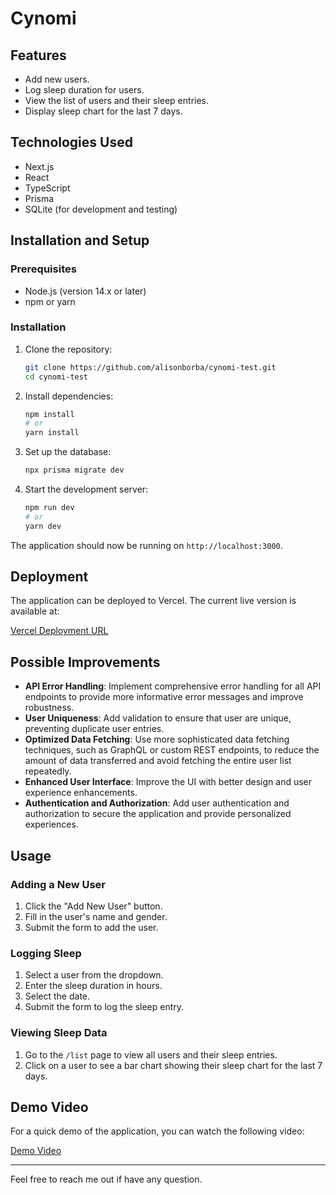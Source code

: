 # Cynomi

## Features

- Add new users.
- Log sleep duration for users.
- View the list of users and their sleep entries.
- Display sleep chart for the last 7 days.

## Technologies Used

- Next.js
- React
- TypeScript
- Prisma
- SQLite (for development and testing)

## Installation and Setup

### Prerequisites

- Node.js (version 14.x or later)
- npm or yarn

### Installation

1. Clone the repository:

   ```bash
   git clone https://github.com/alisonborba/cynomi-test.git
   cd cynomi-test
   ```

2. Install dependencies:

   ```bash
   npm install
   # or
   yarn install
   ```

3. Set up the database:

   ```bash
   npx prisma migrate dev
   ```

4. Start the development server:

   ```bash
   npm run dev
   # or
   yarn dev
   ```

The application should now be running on `http://localhost:3000`.

## Deployment

The application can be deployed to Vercel. The current live version is available at:

[Vercel Deployment URL](https://cynomi-sleep-tracker.vercel.app)

## Possible Improvements

- **API Error Handling**: Implement comprehensive error handling for all API endpoints to provide more informative error messages and improve robustness.
- **User Uniqueness**: Add validation to ensure that user are unique, preventing duplicate user entries.
- **Optimized Data Fetching**: Use more sophisticated data fetching techniques, such as GraphQL or custom REST endpoints, to reduce the amount of data transferred and avoid fetching the entire user list repeatedly.
- **Enhanced User Interface**: Improve the UI with better design and user experience enhancements.
- **Authentication and Authorization**: Add user authentication and authorization to secure the application and provide personalized experiences.

## Usage

### Adding a New User

1. Click the "Add New User" button.
2. Fill in the user's name and gender.
3. Submit the form to add the user.

### Logging Sleep

1. Select a user from the dropdown.
2. Enter the sleep duration in hours.
3. Select the date.
4. Submit the form to log the sleep entry.

### Viewing Sleep Data

1. Go to the `/list` page to view all users and their sleep entries.
2. Click on a user to see a bar chart showing their sleep chart for the last 7 days.

## Demo Video

For a quick demo of the application, you can watch the following video:

[Demo Video](https://www.shutterstock.com/shutterstock/videos/1111470671/preview/stock-footage-electric-light-bulb-bright-polygonal-connections-on-a-dark-blue-background-technology-concept.webm)

---

Feel free to reach me out if have any question.
